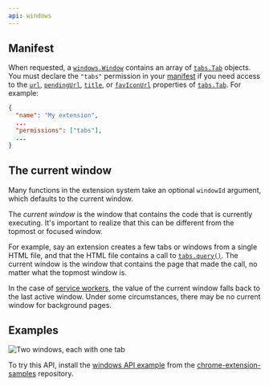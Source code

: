 ```yaml
---
api: windows
---
```

## Manifest

When requested, a [`windows.Window`][1] contains an array of [`tabs.Tab`][2] objects. You must
declare the `"tabs"` permission in your [manifest][3] if you need access to the [`url`][4],
[`pendingUrl`][5], [`title`][6], or [`favIconUrl`][7] properties of [`tabs.Tab`][8]. For example:

```json
{
  "name": "My extension",
  ...
  "permissions": ["tabs"],
  ...
}
```

## The current window

Many functions in the extension system take an optional `windowId` argument, which defaults to the
current window.

The _current window_ is the window that contains the code that is currently executing. It's
important to realize that this can be different from the topmost or focused window.

For example, say an extension creates a few tabs or windows from a single HTML file, and that the
HTML file contains a call to [`tabs.query()`][9]. The current window is the window that contains the
page that made the call, no matter what the topmost window is.

In the case of [service workers][10], the value of the current window falls back to the last active
window. Under some circumstances, there may be no current window for background pages.

## Examples

![Two windows, each with one tab](windows.png)

To try this API, install the [windows API example](https://github.com/GoogleChrome/chrome-extensions-samples/tree/main/api-samples/windows) from the [chrome-extension-samples](https://github.com/GoogleChrome/chrome-extensions-samples/tree/main/api-samples)
repository.

[1]: #type-Window
[2]: /docs/extensions/reference/tabs#type-Tab
[3]: /docs/extensions/reference/tabs/#manifest
[4]: /docs/extensions/reference/tabs#property-Tab-url
[5]: /docs/extensions/reference/tabs#property-Tab-pendingUrl
[6]: /docs/extensions/reference/tabs#property-Tab-title
[7]: /docs/extensions/reference/tabs#property-Tab-favIconUrl
[8]: /docs/extensions/reference/tabs#type-Tab
[9]: /docs/extensions/reference/tabs#method-query
[10]: /docs/extensions/mv3/service_workers/
[11]: https://github.com/GoogleChrome/chrome-extensions-samples/tree/main/_archive/mv2/api/windows/
[12]: https://github.com/GoogleChrome/chrome-extensions-samples/tree/main/_archive/mv2/api/tabs/inspector/tabs_api.html
[13]: https://github.com/GoogleChrome/chrome-extensions-samples/tree/main/_archive/mv2/api/tabs/inspector/
[14]: /docs/extensions/mv2/samples
